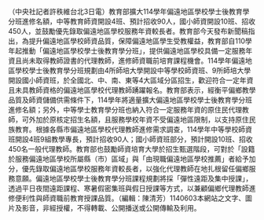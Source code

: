 （中央社記者許秩維台北3日電）教育部擴大114學年偏遠地區學校學士後教育學分班進修名額，中等教育師資開設4班、預計招收90人，國小師資開設10班、招收450人，並鼓勵優先錄取偏遠地區學校服務年資較長者。教育部今天發布新聞稿指出，為提升偏遠地區學校師資品質，保障偏遠地區學生受教權益，教育部自110學年起推動「偏遠地區學校學士後教育學分班」，提供偏遠地區學校具備一定服務年資且尚未取得教師證書的代理教師，進修師資職前培育課程機會。114學年偏遠地區學校學士後教育學分班規劃由4所師培大學開設中等學校師資班、9所師培大學開設國小師資班，於全國北、中、南、東等4大區域分區招生，歡迎符合一定年資且未具教師資格的偏遠地區學校代理教師踴躍報名。教育部表示，經衡平偏鄉教學品質及師資儲備供需條件下，114學年將適量擴大偏遠地區學校學士後教育學分班進修名額；另外，中等學士教育學分班也納入符合一定服務年資的原住民代理教師，可外加於原核定招生名額，且服務學校年資不受偏遠地區限制，以支持原住民族教育。根據各縣市偏遠地區學校代理教師進修需求調查，114學年中等學校師資班開設4班9組教學專長，預計招收90人；國小師資班部分，預計開設10班、招收450名一般代理教師。教育部也鼓勵師資培育大學於招生甄選階段，可對於「設籍於服務偏遠地區學校所屬縣（市）區域」與「由現職偏遠地區學校推薦」者給予加分，優先錄取偏遠地區學校服務年資較長者，以強化代理教師在地扎根留任偏鄉服務意願。偏遠地區學校學士後教育學分班課程規劃將採「彈性遠距及集中授課」，透過平日夜間遠距課程、寒暑假密集班與假日授課等方式，以兼顧偏鄉代理教師進修便利性與師資職前教育授課品質。（編輯：陳清芳）1140603本網站之文字、圖片及影音，非經授權，不得轉載、公開播送或公開傳輸及利用。